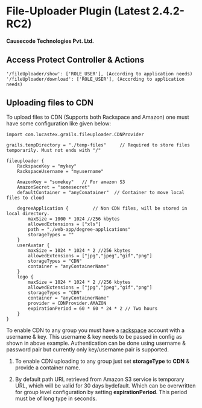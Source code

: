 # File-Uploader Plugin (Latest 2.4.2-RC2)

#### Causecode Technologies Pvt. Ltd.

## Access Protect Controller & Actions

```
'/fileUploader/show': ['ROLE_USER'], (According to application needs)
'/fileUploader/download': ['ROLE_USER'], (According to application needs)
```

## Uploading files to CDN

To upload files to CDN (Supports both Rackspace and Amazon) one must have some configuration like given below:

```
import com.lucastex.grails.fileuploader.CDNProvider

grails.tempDirectory = "./temp-files"     // Required to store files temporarily. Must not ends with "/"

fileuploader {
    RackspaceKey = "mykey"
    RackspaceUsername = "myusername"

    AmazonKey = "somekey"	// For amazon S3
    AmazonSecret = "somesecret"
    defaultContainer = "anyConatainer"  // Container to move local files to cloud

    degreeApplication {			// Non CDN files, will be stored in local directory.
        maxSize = 1000 * 1024 //256 kbytes
        allowedExtensions = ["xls"]
        path = "./web-app/degree-applications"
        storageTypes = ""
    }
    userAvatar {
        maxSize = 1024 * 1024 * 2 //256 kbytes
        allowedExtensions = ["jpg","jpeg","gif","png"]
        storageTypes = "CDN"
        container = "anyContainerName"
    }
    logo {
        maxSize = 1024 * 1024 * 2 //256 kbytes
        allowedExtensions = ["jpg","jpeg","gif","png"]
        storageTypes = "CDN"
        container = "anyContainerName"
        provider = CDNProvider.AMAZON
        expirationPeriod = 60 * 60 * 24 * 2 // Two hours
    }
}
```

To enable CDN to any group you must have a [rackspace](http://docs.rackspace.com/) account with a username & key.
This username & key needs to be passed in config as shown in above example. Authentication can be done using username
& password pair but currently only key/username pair is supported.    

1. To enable CDN uploading to any group just set **storageType** to **CDN** & provide a container name.

2. By default path URL retrieved from Amazon S3 service is temporary URL, which will be valid for 30 days bydefault. Which
can be overwritten for group level configuration by setting **expirationPeriod**. This period must be of long type in seconds.